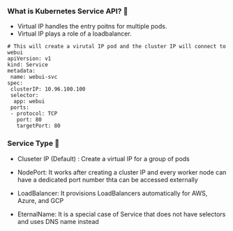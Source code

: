 ### What is Kubernetes Service API? 🧧

- Virtual IP handles the entry poitns for multiple pods. 
- Virtual IP plays a role of a loadbalancer.

```
# This will create a virutal IP pod and the cluster IP will connect to webui
apiVersion: v1
kind: Service
metadata:
 name: webui-svc
spec:
 clusterIP: 10.96.100.100 
 selector: 
  app: webui
 ports:
 - protocol: TCP
   port: 80
   targetPort: 80 
```

### Service Type 🎨

- Cluseter IP (Default) : Create a virtual IP for a group of pods

- NodePort: It works after creating a cluster IP and every worker node can have a dedicated port number thta can be accessed externally

- LoadBalancer: It provisions LoadBalancers automatically for AWS, Azure, and GCP

- EternalName: It is a special case of Service that does not have selectors and uses DNS name instead 

